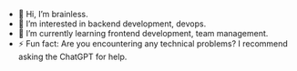 - 👋 Hi, I’m brainless.
- 👀 I’m interested in backend development, devops.
- 🌱 I’m currently learning frontend development, team management.
- ⚡ Fun fact: Are you encountering any technical problems? I recommend asking the ChatGPT for help.

<!---
666px/666px is a ✨ special ✨ repository because its `README.md` (this file) appears on your GitHub profile.
You can click the Preview link to take a look at your changes.
--->
